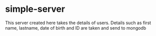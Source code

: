 # simple-server
This server created here takes the details of users. Details such as first name, lastname, date of birth and ID are taken and send to mongodb
